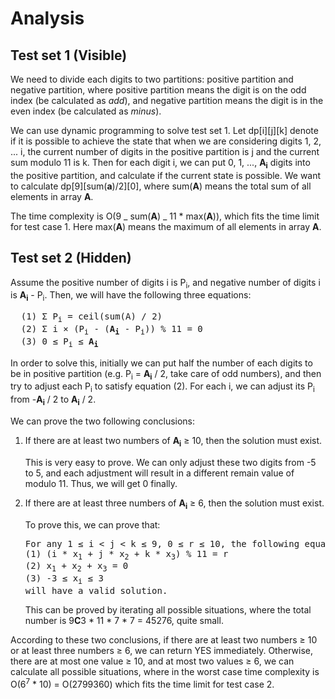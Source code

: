 # Analysis

## Test set 1 (Visible)

We need to divide each digits to two partitions: positive partition and negative partition, where positive partition means the digit is on the odd index (be calculated as _add_), and negative partition means the digit is in the even index (be calculated as _minus_).

We can use dynamic programming to solve test set 1. Let dp[i][j][k] denote if it is possible to achieve the state that when we are considering digits 1, 2, ... i, the current number of digits in the positive partition is j and the current sum modulo 11 is k. Then for each digit i, we can put 0, 1, ..., **A<sub>i</sub>** digits into the positive partition, and calculate if the current state is possible. We want to calculate dp[9][sum(**a**)/2][0], where sum(**A**) means the total sum of all elements in array **A**.

The time complexity is O(9 _ sum(**A**) _ 11 \* max(**A**)), which fits the time limit for test case 1. Here max(**A**) means the maximum of all elements in array **A**.

## Test set 2 (Hidden)

Assume the positive number of digits i is P<sub>i</sub>, and negative number of digits i is **A<sub>i</sub>** - P<sub>i</sub>. Then, we will have the following three equations:

<pre>
  (1) Σ P<sub>i</sub> = ceil(sum(A) / 2)
  (2) Σ i × (P<sub>i</sub> - (<b>A<sub>i</sub></b> - P<sub>i</sub>)) % 11 = 0
  (3) 0 ≤ P<sub>i</sub> ≤ <b>A<sub>i</sub></b>
</pre>

In order to solve this, initially we can put half the number of each digits to be in positive partition (e.g. P<sub>i</sub> = **A<sub>i</sub>** / 2, take care of odd numbers), and then try to adjust each P<sub>i</sub> to satisfy equation (2). For each i, we can adjust its P<sub>i</sub> from -**A<sub>i</sub>** / 2 to **A<sub>i</sub>** / 2.

We can prove the two following conclusions:

1. If there are at least two numbers of **A<sub>i</sub>** ≥ 10, then the solution must exist.

   This is very easy to prove. We can only adjust these two digits from -5 to 5, and each adjustment will result in a different remain value of modulo 11. Thus, we will get 0 finally.

1. If there are at least three numbers of **A<sub>i</sub>** ≥ 6, then the solution must exist.

   To prove this, we can prove that:

   <pre>
   For any 1 ≤ i < j < k ≤ 9, 0 ≤ r ≤ 10, the following equations:
   (1) (i * x<sub>1</sub> + j * x<sub>2</sub> + k * x<sub>3</sub>) % 11 = r
   (2) x<sub>1</sub> + x<sub>2</sub> + x<sub>3</sub> = 0
   (3) -3 ≤ x<sub>i</sub> ≤ 3
   will have a valid solution.
   </pre>

   This can be proved by iterating all possible situations, where the total number is 9**C**3 \* 11 \* 7 \* 7 = 45276, quite small.

According to these two conclusions, if there are at least two numbers ≥ 10 or at least three numbers ≥ 6, we can return YES immediately. Otherwise, there are at most one value ≥ 10, and at most two values ≥ 6, we can calculate all possible situations, where in the worst case time complexity is O(6<sup>7</sup> \* 10) = O(2799360) which fits the time limit for test case 2.
